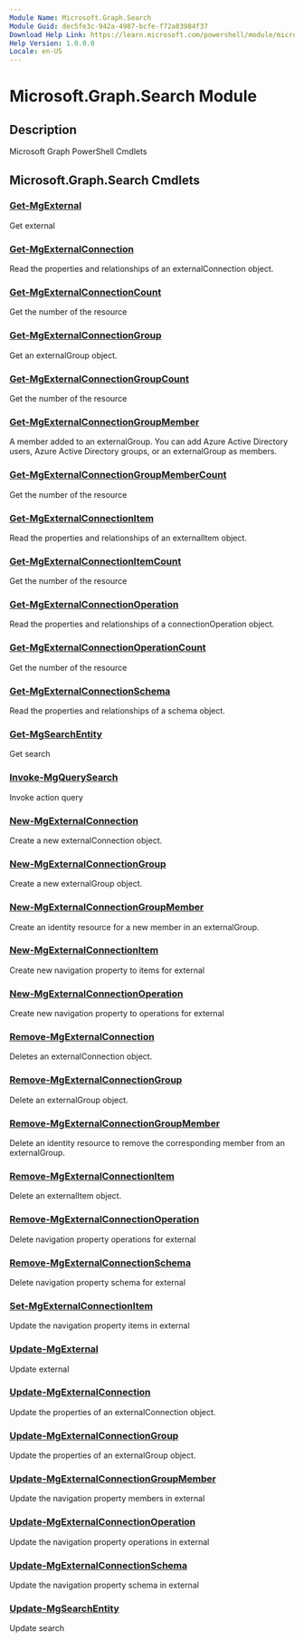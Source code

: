 ```yaml
---
Module Name: Microsoft.Graph.Search
Module Guid: dec5fe3c-942a-4987-bcfe-f72a83984f37
Download Help Link: https://learn.microsoft.com/powershell/module/microsoft.graph.search
Help Version: 1.0.0.0
Locale: en-US
---
```


# Microsoft.Graph.Search Module
## Description
Microsoft Graph PowerShell Cmdlets

## Microsoft.Graph.Search Cmdlets
### [Get-MgExternal](Get-MgExternal.md)
Get external

### [Get-MgExternalConnection](Get-MgExternalConnection.md)
Read the properties and relationships of an externalConnection object.

### [Get-MgExternalConnectionCount](Get-MgExternalConnectionCount.md)
Get the number of the resource

### [Get-MgExternalConnectionGroup](Get-MgExternalConnectionGroup.md)
Get an externalGroup object.

### [Get-MgExternalConnectionGroupCount](Get-MgExternalConnectionGroupCount.md)
Get the number of the resource

### [Get-MgExternalConnectionGroupMember](Get-MgExternalConnectionGroupMember.md)
A member added to an externalGroup.
You can add Azure Active Directory users, Azure Active Directory groups, or an externalGroup as members.

### [Get-MgExternalConnectionGroupMemberCount](Get-MgExternalConnectionGroupMemberCount.md)
Get the number of the resource

### [Get-MgExternalConnectionItem](Get-MgExternalConnectionItem.md)
Read the properties and relationships of an externalItem object.

### [Get-MgExternalConnectionItemCount](Get-MgExternalConnectionItemCount.md)
Get the number of the resource

### [Get-MgExternalConnectionOperation](Get-MgExternalConnectionOperation.md)
Read the properties and relationships of a connectionOperation object.

### [Get-MgExternalConnectionOperationCount](Get-MgExternalConnectionOperationCount.md)
Get the number of the resource

### [Get-MgExternalConnectionSchema](Get-MgExternalConnectionSchema.md)
Read the properties and relationships of a schema object.

### [Get-MgSearchEntity](Get-MgSearchEntity.md)
Get search

### [Invoke-MgQuerySearch](Invoke-MgQuerySearch.md)
Invoke action query

### [New-MgExternalConnection](New-MgExternalConnection.md)
Create a new externalConnection object.

### [New-MgExternalConnectionGroup](New-MgExternalConnectionGroup.md)
Create a new externalGroup object.

### [New-MgExternalConnectionGroupMember](New-MgExternalConnectionGroupMember.md)
Create an identity resource for a new member in an externalGroup.

### [New-MgExternalConnectionItem](New-MgExternalConnectionItem.md)
Create new navigation property to items for external

### [New-MgExternalConnectionOperation](New-MgExternalConnectionOperation.md)
Create new navigation property to operations for external

### [Remove-MgExternalConnection](Remove-MgExternalConnection.md)
Deletes an externalConnection object.

### [Remove-MgExternalConnectionGroup](Remove-MgExternalConnectionGroup.md)
Delete an externalGroup object.

### [Remove-MgExternalConnectionGroupMember](Remove-MgExternalConnectionGroupMember.md)
Delete an identity resource to remove the corresponding member from an externalGroup.

### [Remove-MgExternalConnectionItem](Remove-MgExternalConnectionItem.md)
Delete an externalItem object.

### [Remove-MgExternalConnectionOperation](Remove-MgExternalConnectionOperation.md)
Delete navigation property operations for external

### [Remove-MgExternalConnectionSchema](Remove-MgExternalConnectionSchema.md)
Delete navigation property schema for external

### [Set-MgExternalConnectionItem](Set-MgExternalConnectionItem.md)
Update the navigation property items in external

### [Update-MgExternal](Update-MgExternal.md)
Update external

### [Update-MgExternalConnection](Update-MgExternalConnection.md)
Update the properties of an externalConnection object.

### [Update-MgExternalConnectionGroup](Update-MgExternalConnectionGroup.md)
Update the properties of an externalGroup object.

### [Update-MgExternalConnectionGroupMember](Update-MgExternalConnectionGroupMember.md)
Update the navigation property members in external

### [Update-MgExternalConnectionOperation](Update-MgExternalConnectionOperation.md)
Update the navigation property operations in external

### [Update-MgExternalConnectionSchema](Update-MgExternalConnectionSchema.md)
Update the navigation property schema in external

### [Update-MgSearchEntity](Update-MgSearchEntity.md)
Update search


